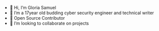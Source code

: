 - 👋 Hi, I’m Gloria Samuel
- 👀 I’m a 17year old budding cyber security engineer and technical writer
- 🌱 Open Source Contributor
- 💞️ I’m looking to collaborate on projects


<!---
Gheecodes/Gheecodes is a ✨ special ✨ repository because its `README.md` (this file) appears on your GitHub profile.
You can click the Preview link to take a look at your changes.
--->
